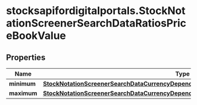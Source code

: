 # stocksapifordigitalportals.StockNotationScreenerSearchDataRatiosPriceBookValue

## Properties

Name | Type | Description | Notes
------------ | ------------- | ------------- | -------------
**minimum** | [**StockNotationScreenerSearchDataCurrencyDependentKeyFiguresMarketCapitalizationMinimum**](StockNotationScreenerSearchDataCurrencyDependentKeyFiguresMarketCapitalizationMinimum.md) |  | [optional] 
**maximum** | [**StockNotationScreenerSearchDataCurrencyDependentKeyFiguresMarketCapitalizationMaximum**](StockNotationScreenerSearchDataCurrencyDependentKeyFiguresMarketCapitalizationMaximum.md) |  | [optional] 


